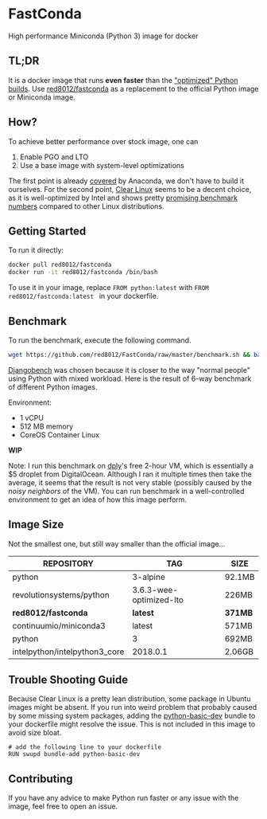 # FastConda
High performance Miniconda (Python 3) image for docker

## TL;DR

It is a docker image that runs **even faster** than the ["optimized" Python builds](https://github.com/revsys/optimized-python-docker). Use [red8012/fastconda](https://hub.docker.com/r/red8012/fastconda/) as a replacement to the official Python image or Miniconda image.

## How?

To achieve better performance over stock image, one can

1. Enable PGO and LTO
2. Use a base image with system-level optimizations

The first point is already [covered](https://github.com/ContinuumIO/anaconda-issues/issues/423) by Anaconda, we don't have to build it ourselves. For the second point, [Clear Linux](https://clearlinux.org) seems to be a decent choice, as it is well-optimized by Intel and shows pretty [promising benchmark numbers](https://www.phoronix.com/scan.php?page=article&item=ec2-holiday-2017) compared to other Linux distributions.

## Getting Started

To run it directly:

```bash
docker pull red8012/fastconda
docker run -it red8012/fastconda /bin/bash
```

To use it in your image, replace `FROM python:latest` with `FROM red8012/fastconda:latest ` in your dockerfile.

## Benchmark

To run the benchmark, execute the following command.

```bash
wget https://github.com/red8012/FastConda/raw/master/benchmark.sh && bash benchmark.sh
```

[Djangobench](https://github.com/django/djangobench) was chosen because it is closer to the way "normal people" using Python with mixed workload. Here is the result of 6-way benchmark of different Python images.

Environment:

* 1 vCPU
* 512 MB memory
* CoreOS Container Linux

**WIP**

Note: I run this benchmark on [dply](https://dply.co)'s free 2-hour VM, which is essentially a $5 droplet from DigitalOcean. Although I ran it multiple times then take the average, it seems that the result is not very stable (possibly caused by the *noisy neighbors* of the VM). You can run benchmark in a well-controlled environment to get an idea of how this image perform. 

## Image Size

Not the smallest one, but still way smaller than the official image...

| REPOSITORY                    | TAG                     | SIZE      |
| ----------------------------- | ----------------------- | --------- |
| python                        | 3-alpine                | 92.1MB    |
| revolutionsystems/python      | 3.6.3-wee-optimized-lto | 226MB     |
| **red8012/fastconda**         | **latest**              | **371MB** |
| continuumio/miniconda3        | latest                  | 571MB     |
| python                        | 3                       | 692MB     |
| intelpython/intelpython3_core | 2018.0.1                | 2.06GB    |

## Trouble Shooting Guide

Because Clear Linux is a pretty lean distribution, some package in Ubuntu images might be absent. If you run into weird problem that probably caused by some missing system packages, adding the [python-basic-dev](https://github.com/clearlinux/clr-bundles/tree/master/bundles/python-basic-dev) bundle to your dockerfile might resolve the issue. This is not included in this image to avoid size bloat.

```
# add the following line to your dockerfile
RUN swupd bundle-add python-basic-dev
```

## Contributing

If you have any advice to make Python run faster or any issue with the image, feel free to open an issue.


